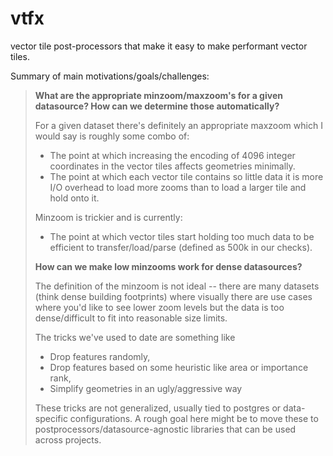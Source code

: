 # vtfx

vector tile post-processors that make it easy to make performant vector tiles.

Summary of main motivations/goals/challenges:

> **What are the appropriate minzoom/maxzoom's for a given datasource? How can we determine those automatically?**
>
> For a given dataset there's definitely an appropriate maxzoom which I would say is roughly some combo of:
>
> - The point at which increasing the encoding of 4096 integer coordinates in the vector tiles affects geometries minimally.
> - The point at which each vector tile contains so little data it is more I/O overhead to load more zooms than to load a larger tile and hold onto it.
>
> Minzoom is trickier and is currently:
>
> - The point at which vector tiles start holding too much data to be efficient to transfer/load/parse (defined as 500k in our checks).
>
> **How can we make low minzooms work for dense datasources?**
>
> The definition of the minzoom is not ideal -- there are many datasets (think dense building footprints) where visually there are use cases where you'd like to see lower zoom levels but the data is too dense/difficult to fit into reasonable size limits.
>
> The tricks we've used to date are something like
>
> - Drop features randomly,
> - Drop features based on some heuristic like area or importance rank,
> - Simplify geometries in an ugly/aggressive way
>
> These tricks are not generalized, usually tied to postgres or data-specific configurations. A rough goal here might be to move these to postprocessors/datasource-agnostic libraries that can be used across projects.
